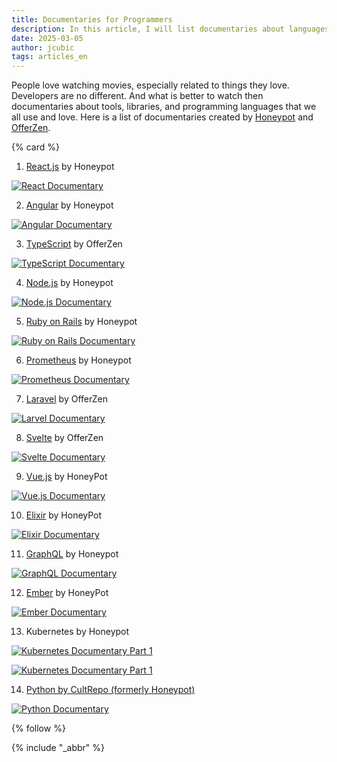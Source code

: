 ```yaml
---
title: Documentaries for Programmers
description: In this article, I will list documentaries about languages, libraries, and tools for developers.
date: 2025-03-05
author: jcubic
tags: articles_en
---
```


People love watching movies, especially related to things they love. Developers
are no different. And what is better to watch then documentaries about tools, libraries, and programming languages that we all use and love. Here is a list of documentaries created by
[Honeypot](https://www.youtube.com/@Honeypotio) and
[OfferZen](https://www.youtube.com/@OfferZenOrigins).

<!-- more -->
{% card %}

1. [React.js](https://www.youtube.com/watch?v=8pDqJVdNa44) by Honeypot

[![React Documentary](/img/react.jpg)](https://www.youtube.com/watch?v=8pDqJVdNa44)

2. [Angular](https://youtube.com/watch?v=cRC9DlH45lA) by Honeypot

[![Angular Documentary](/img/angular.jpg)](https://youtube.com/watch?v=cRC9DlH45lA)

3. [TypeScript](https://www.youtube.com/watch?v=U6s2pdxebSo) by OfferZen

[![TypeScript Documentary](/img/typescript.jpg)](https://www.youtube.com/watch?v=U6s2pdxebSo)

4. [Node.js](https://www.youtube.com/watch?v=LB8KwiiUGy0) by Honeypot

[![Node.js Documentary](/img/node.jpg)](https://www.youtube.com/watch?v=LB8KwiiUGy0)

5. [Ruby on Rails](https://www.youtube.com/watch?v=HDKUEXBF3B4) by Honeypot

[![Ruby on Rails Documentary](/img/ruby-on-rails.jpg)](https://www.youtube.com/watch?v=HDKUEXBF3B4)

6. [Prometheus](https://www.youtube.com/watch?v=rT4fJNbfe14) by Honeypot

[![Prometheus Documentary](/img/prometheus.jpg)](https://www.youtube.com/watch?v=rT4fJNbfe14)

7. [Laravel](https://youtube.com/watch?v=127ng7botO4) by OfferZen

[![Larvel Documentary](/img/laravel.jpg)](https://youtube.com/watch?v=127ng7botO4)

8. [Svelte](https://www.youtube.com/watch?v=kMlkCYL9qo0) by OfferZen

[![Svelte Documentary](/img/svelte.jpg)](https://www.youtube.com/watch?v=kMlkCYL9qo0)

9. [Vue.js](https://youtube.com/watch?v=OrxmtDw4pVI) by HoneyPot

[![Vue.js Documentary](/img/vue.jpg)](https://youtube.com/watch?v=OrxmtDw4pVI)

10. [Elixir](https://www.youtube.com/watch?v=lxYFOM3UJzo) by HoneyPot

[![Elixir Documentary](/img/elixir.jpg)](https://www.youtube.com/watch?v=lxYFOM3UJzo)

11. [GraphQL](https://youtube.com/watch?v=783ccP__No8) by Honeypot

[![GraphQL Documentary](/img/graphql.jpg)](https://youtube.com/watch?v=783ccP__No8)

12. [Ember](https://youtube.com/watch?v=Cvz-9ccflKQ) by HoneyPot

[![Ember Documentary](/img/ember.jpg)](https://youtube.com/watch?v=Cvz-9ccflKQ)


13. Kubernetes by Honeypot

[![Kubernetes Documentary Part 1](/img/kubernetes_1.jpg)](https://www.youtube.com/watch?v=BE77h7dmoQU)


[![Kubernetes Documentary Part 1](/img/kubernetes_2.jpg)](https://www.youtube.com/watch?v=318elIq37PE)

14. [Python by CultRepo (formerly Honeypot)](https://www.youtube.com/watch?v=GfH4QL4VqJ0)

[![Python Documentary](/img/python-documentary.jpg)](https://www.youtube.com/watch?v=GfH4QL4VqJ0)


{% follow %}

{% include "_abbr" %}

